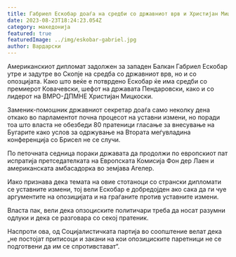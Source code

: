 ```yaml
---
title: Габриел Ескобар доаѓа на средби со државниот врв и Христијан Мицкоски
date: 2023-08-23T18:24:23.054Z
category: македонија
featured: true
featuredImage: ../img/eskobar-gabriel.jpg
author: Вардарски
---
```

<!--StartFragment-->

Американскиот дипломат задолжен за западен Балкан Габриел Ескобар утре и задутре во Скопје на средба со државниот врв, но и со опозцијата. Како што веќе е потврдено Ескобар ќе има средби со премиерот Ковачевски, шефот на државата Пендаровски, како и со лидерот на ВМРО-ДПМНЕ Христијан Мицкоски.

Заменик-помошник државниот секретар доаѓа само неколку дена откако во парламентот почна процесот на уставни измени, но поради тоа што власта не обезбеди 80 пратеници гласање за внесување на Бугарите како услов за одржување на Втората меѓувладина конференција со Брисел не се случи.

По петочната седница пораки државата да продолжи по европскиот пат испратија претседателката на Европската Комисија Фон дер Лаен и американската амбасадорка во земјава Агелер.

Иако признава дека темата на овие стотаноци со странски дипломати се уставните измени, тој вели Ескобар е добредојден ако сака да ги чуе аргументите на опозицијата и на граѓаните против уставните измени.

Власта пак, вели дека опзоциските политичари треба да носат разумни одлуки и дека се разговара со секој пратеник.

Наспроти ова, од Социјалистичката партија во соопштение велат дека „не постојат притисоци и закани на кои опозициските паретници не се подготвени да им се спротивстават“.

<!--EndFragment-->